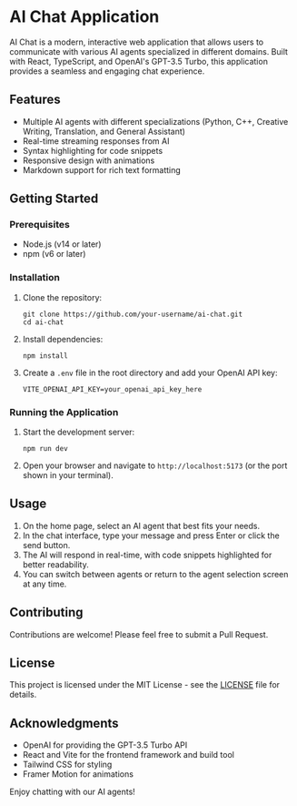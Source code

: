 # AI Chat Application

AI Chat is a modern, interactive web application that allows users to communicate with various AI agents specialized in different domains. Built with React, TypeScript, and OpenAI's GPT-3.5 Turbo, this application provides a seamless and engaging chat experience.

## Features

- Multiple AI agents with different specializations (Python, C++, Creative Writing, Translation, and General Assistant)
- Real-time streaming responses from AI
- Syntax highlighting for code snippets
- Responsive design with animations
- Markdown support for rich text formatting

## Getting Started

### Prerequisites

- Node.js (v14 or later)
- npm (v6 or later)

### Installation

1. Clone the repository:
   ```
   git clone https://github.com/your-username/ai-chat.git
   cd ai-chat
   ```

2. Install dependencies:
   ```
   npm install
   ```

3. Create a `.env` file in the root directory and add your OpenAI API key:
   ```
   VITE_OPENAI_API_KEY=your_openai_api_key_here
   ```

### Running the Application

1. Start the development server:
   ```
   npm run dev
   ```

2. Open your browser and navigate to `http://localhost:5173` (or the port shown in your terminal).

## Usage

1. On the home page, select an AI agent that best fits your needs.
2. In the chat interface, type your message and press Enter or click the send button.
3. The AI will respond in real-time, with code snippets highlighted for better readability.
4. You can switch between agents or return to the agent selection screen at any time.

## Contributing

Contributions are welcome! Please feel free to submit a Pull Request.

## License

This project is licensed under the MIT License - see the [LICENSE](LICENSE) file for details.

## Acknowledgments

- OpenAI for providing the GPT-3.5 Turbo API
- React and Vite for the frontend framework and build tool
- Tailwind CSS for styling
- Framer Motion for animations

Enjoy chatting with our AI agents!
